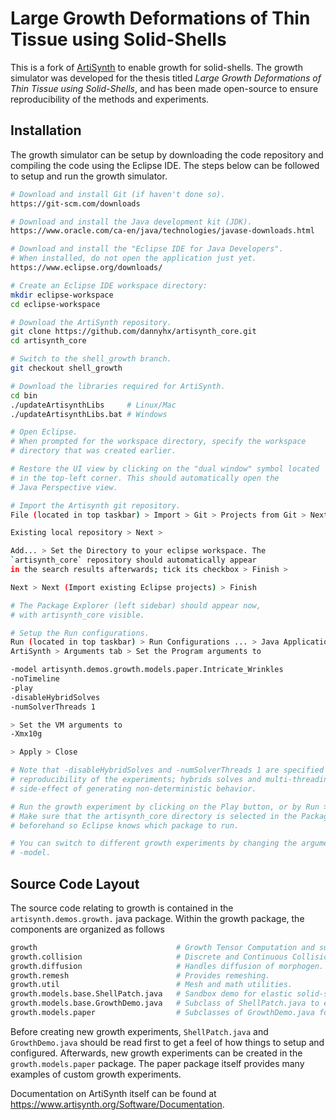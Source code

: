 # Large Growth Deformations of Thin Tissue using Solid-Shells

This is a fork of [ArtiSynth](https://www.artisynth.org) to enable growth for
solid-shells. The growth simulator was developed for the thesis titled
_Large Growth Deformations of Thin Tissue using Solid-Shells_, and has been made open-source to ensure reproducibility of the methods and 
experiments.

## Installation

The growth simulator can be setup by downloading the code repository and 
compiling the code using the Eclipse IDE. The steps below can be followed 
to setup and run the growth simulator.

```bash
# Download and install Git (if haven't done so).
https://git-scm.com/downloads

# Download and install the Java development kit (JDK).
https://www.oracle.com/ca-en/java/technologies/javase-downloads.html

# Download and install the "Eclipse IDE for Java Developers".
# When installed, do not open the application just yet.
https://www.eclipse.org/downloads/

# Create an Eclipse IDE workspace directory:
mkdir eclipse-workspace
cd eclipse-workspace

# Download the ArtiSynth repository.
git clone https://github.com/dannyhx/artisynth_core.git
cd artisynth_core

# Switch to the shell_growth branch.
git checkout shell_growth

# Download the libraries required for ArtiSynth.
cd bin
./updateArtisynthLibs     # Linux/Mac
./updateArtisynthLibs.bat # Windows

# Open Eclipse.
# When prompted for the workspace directory, specify the workspace
# directory that was created earlier.

# Restore the UI view by clicking on the "dual window" symbol located 
# in the top-left corner. This should automatically open the 
# Java Perspective view. 

# Import the Artisynth git repository.
File (located in top taskbar) > Import > Git > Projects from Git > Next >

Existing local repository > Next >

Add... > Set the Directory to your eclipse workspace. The
`artisynth_core` repository should automatically appear
in the search results afterwards; tick its checkbox > Finish >

Next > Next (Import existing Eclipse projects) > Finish

# The Package Explorer (left sidebar) should appear now, 
# with artisynth_core visible.

# Setup the Run configurations.
Run (located in top taskbar) > Run Configurations ... > Java Application > 
ArtiSynth > Arguments tab > Set the Program arguments to

-model artisynth.demos.growth.models.paper.Intricate_Wrinkles   
-noTimeline     
-play                   
-disableHybridSolves    
-numSolverThreads 1  

> Set the VM arguments to 
-Xmx10g                 

> Apply > Close

# Note that -disableHybridSolves and -numSolverThreads 1 are specified in ensure
# reproducibility of the experiments; hybrids solves and multi-threading have a 
# side-effect of generating non-deterministic behavior.

# Run the growth experiment by clicking on the Play button, or by Run > Run.
# Make sure that the artisynth_core directory is selected in the Package Explorer
# beforehand so Eclipse knows which package to run.

# You can switch to different growth experiments by changing the argument to 
# -model.
```

## Source Code Layout

The source code relating to growth is contained in the `artisynth.demos.growth.`
java package. Within the growth package, the components are organized as follows

```bash
growth                               # Growth Tensor Computation and support for Plastic Embedding.
growth.collision                     # Discrete and Continuous Collision Detection.
growth.diffusion                     # Handles diffusion of morphogen.
growth.remesh                        # Provides remeshing.
growth.util                          # Mesh and math utilities.
growth.models.base.ShellPatch.java   # Sandbox demo for elastic solid-shells.
growth.models.base.GrowthDemo.java   # Subclass of ShellPatch.java to enable growth.
growth.models.paper                  # Subclasses of GrowthDemo.java for specific growth experiments.
```

Before creating new growth experiments, `ShellPatch.java` and `GrowthDemo.java` should be read first to 
get a feel of how things to setup and configured. Afterwards, new growth experiments can be 
created in the `growth.models.paper` package. The paper package itself provides many examples of
custom growth experiments.

Documentation on ArtiSynth itself can be found at https://www.artisynth.org/Software/Documentation.
